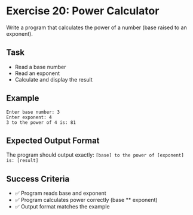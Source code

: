 # Exercise 20: Power Calculator

Write a program that calculates the power of a number (base raised to an exponent).

## Task
- Read a base number
- Read an exponent
- Calculate and display the result

## Example
```
Enter base number: 3
Enter exponent: 4
3 to the power of 4 is: 81
```

## Expected Output Format
The program should output exactly: `[base] to the power of [exponent] is: [result]`

## Success Criteria
- ✅ Program reads base and exponent
- ✅ Program calculates power correctly (base ** exponent)
- ✅ Output format matches the example